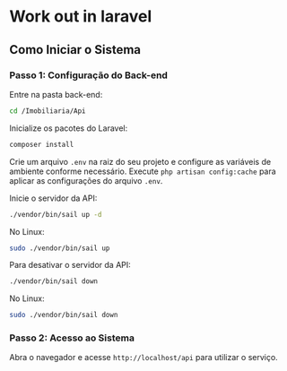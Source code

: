 # Work out in laravel

## Como Iniciar o Sistema

### Passo 1: Configuração do Back-end

Entre na pasta back-end:

```bash
cd /Imobiliaria/Api
```

Inicialize os pacotes do Laravel:

```php
composer install
```

Crie um arquivo `.env` na raiz do seu projeto e configure as variáveis de ambiente conforme necessário.
Execute `php artisan config:cache` para aplicar as configurações do arquivo `.env`.

Inicie o servidor da API:

```bash
./vendor/bin/sail up -d
```

No Linux:

```bash
sudo ./vendor/bin/sail up
```

Para desativar o servidor da API:

```bash
./vendor/bin/sail down
```

No Linux:

```bash
sudo ./vendor/bin/sail down
```

### Passo 2: Acesso ao Sistema

Abra o navegador e acesse `http://localhost/api` para utilizar o serviço.
